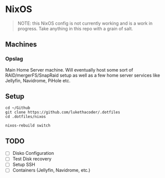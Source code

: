 # NixOS

> NOTE: this NixOS config is not currently working and is a work in progress. Take anything in this repo with a grain of salt.

## Machines

### Opslag

Main Home Server machine. Will eventually host some sort of RAID/mergerFS/SnapRaid setup as well as a few home server services like Jellyfin, Navidrome, PiHole etc.

## Setup

```
cd ~/Github
git clone https://github.com/lukethacoder/.dotfiles
cd .dotfiles/nixos

nixos-rebuild switch 
```

## TODO

- [ ] Disko Configuration
- [ ] Test Disk recovery
- [ ] Setup SSH
- [ ] Containers (Jellyfin, Navidrome, etc.)